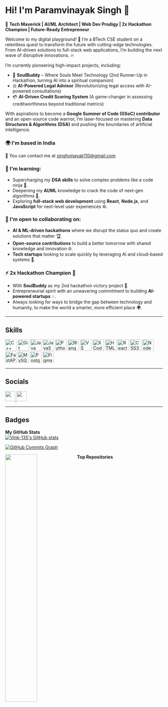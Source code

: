# Hi! I'm Paramvinayak Singh 👾


🚀 **Tech Maverick | AI/ML Architect | Web Dev Prodigy | 2x Hackathon Champion | Future-Ready Entrepreneur**





Welcome to my digital playground! 👾 I’m a BTech CSE student on a relentless quest to transform the future with cutting-edge technologies. From AI-driven solutions to full-stack web applications, I’m building the next wave of disruptive innovations. 🔥

I’m currently pioneering high-impact projects, including:
- 🌟 **SoulBuddy** – Where Souls Meet Technology (2nd Runner-Up in Hackathon, turning AI into a spiritual companion)
- ⚖️ **AI-Powered Legal Advisor** (Revolutionizing legal access with AI-powered consultations)
- 💳 **AI-Driven Credit Scoring System** (A game-changer in assessing creditworthiness beyond traditional metrics)

With aspirations to become a **Google Summer of Code (GSoC) contributor** and an open-source code warrior, I’m laser-focused on mastering **Data Structures & Algorithms (DSA)** and pushing the boundaries of artificial intelligence.

### 🌍 I'm based in India

📧 You can contact me at [singhvinayak110@gmail.com](mailto:singhvinayak110@gmail.com)

### 🧠 I'm learning:
- Supercharging my **DSA skills** to solve complex problems like a code ninja 🥷.
- Deepening my **AI/ML** knowledge to crack the code of next-gen algorithms 🧬.
- Exploring **full-stack web development** using **React**, **Node.js**, and **JavaScript** for next-level user experiences ⚙️.

### 🤝 I'm open to collaborating on:
- **AI & ML-driven hackathons** where we disrupt the status quo and create solutions that matter 🏆.
- **Open-source contributions** to build a better tomorrow with shared knowledge and innovation 🌐.
- **Tech startups** looking to scale quickly by leveraging AI and cloud-based systems 🚀.

### ⚡ **2x Hackathon Champion** 🏅
- With **SoulBuddy** as my 2nd hackathon victory project 🌟.
- Entrepreneurial spirit with an unwavering commitment to building **AI-powered startups** 💡.
- Always looking for ways to bridge the gap between technology and humanity, to make the world a smarter, more efficient place 🌍.

---

## Skills
<p align="left">
<a href="https://docs.microsoft.com/en-us/cpp/?view=msvc-170" target="_blank" rel="noreferrer"><img src="https://raw.githubusercontent.com/danielcranney/readme-generator/main/public/icons/skills/cplusplus-colored.svg" width="36" height="36" alt="C++" /></a>
<a href="https://git-scm.com/" target="_blank" rel="noreferrer"><img src="https://raw.githubusercontent.com/danielcranney/readme-generator/main/public/icons/skills/git-colored.svg" width="36" height="36" alt="Git" /></a>
<a href="https://www.oracle.com/java/" target="_blank" rel="noreferrer"><img src="https://raw.githubusercontent.com/danielcranney/readme-generator/main/public/icons/skills/java-colored.svg" width="36" height="36" alt="Java" /></a>
<a href="https://developer.mozilla.org/en-US/docs/Web/JavaScript" target="_blank" rel="noreferrer"><img src="https://raw.githubusercontent.com/danielcranney/readme-generator/main/public/icons/skills/javascript-colored.svg" width="36" height="36" alt="JavaScript" /></a>
<a href="https://www.python.org/" target="_blank" rel="noreferrer"><img src="https://raw.githubusercontent.com/danielcranney/readme-generator/main/public/icons/skills/python-colored.svg" width="36" height="36" alt="Python" /></a>
<a href="https://www.r-project.org/" target="_blank" rel="noreferrer"><img src="https://raw.githubusercontent.com/danielcranney/readme-generator/main/public/icons/skills/rlang-colored.svg" width="36" height="36" alt="Rlang" /></a>
<a href="https://code.visualstudio.com/" target="_blank" rel="noreferrer"><img src="https://raw.githubusercontent.com/danielcranney/readme-generator/main/public/icons/skills/visualstudiocode.svg" width="36" height="36" alt="VS Code" /></a>
<a href="https://www.xcode.com" target="_blank" rel="noreferrer"><img src="https://raw.githubusercontent.com/danielcranney/readme-generator/main/public/icons/skills/xcode.svg" width="36" height="36" alt="XCode" /></a>
<a href="https://developer.mozilla.org/en-US/docs/Glossary/HTML5" target="_blank" rel="noreferrer"><img src="https://raw.githubusercontent.com/danielcranney/readme-generator/main/public/icons/skills/html5-colored.svg" width="36" height="36" alt="HTML5" /></a>
<a href="https://reactjs.org/" target="_blank" rel="noreferrer"><img src="https://raw.githubusercontent.com/danielcranney/readme-generator/main/public/icons/skills/react-colored.svg" width="36" height="36" alt="React" /></a>
<a href="https://www.w3.org/TR/CSS/#css" target="_blank" rel="noreferrer"><img src="https://raw.githubusercontent.com/danielcranney/readme-generator/main/public/icons/skills/css3-colored.svg" width="36" height="36" alt="CSS3" /></a>
<a href="https://nodejs.org/en/" target="_blank" rel="noreferrer"><img src="https://raw.githubusercontent.com/danielcranney/readme-generator/main/public/icons/skills/nodejs-colored.svg" width="36" height="36" alt="NodeJS" /></a>
<a href="https://fastapi.tiangolo.com/" target="_blank" rel="noreferrer"><img src="https://raw.githubusercontent.com/danielcranney/readme-generator/main/public/icons/skills/fastapi-colored.svg" width="36" height="36" alt="FastAPI" /></a>
<a href="https://www.mysql.com/" target="_blank" rel="noreferrer"><img src="https://raw.githubusercontent.com/danielcranney/readme-generator/main/public/icons/skills/mysql-colored.svg" width="36" height="36" alt="MySQL" /></a>
<a href="https://www.postgresql.org/" target="_blank" rel="noreferrer"><img src="https://raw.githubusercontent.com/danielcranney/readme-generator/main/public/icons/skills/postgresql-colored.svg" width="36" height="36" alt="PostgreSQL" /></a>
<a href="https://www.figma.com/" target="_blank" rel="noreferrer"><img src="https://raw.githubusercontent.com/danielcranney/readme-generator/main/public/icons/skills/figma-colored.svg" width="36" height="36" alt="Figma" /></a>
</p>

---

## Socials
<p align="left">
    <a href="https://www.github.com/Vink-135" target="_blank" rel="noreferrer">
        <img src="https://upload.wikimedia.org/wikipedia/commons/a/ae/Github-desktop-logo-symbol.svg" width="32" height="32" />
    </a>
    <a href="https://www.linkedin.com/in/vinayak-singh-147047238/" target="_blank" rel="noreferrer">
        <img src="https://raw.githubusercontent.com/danielcranney/readme-generator/main/public/icons/socials/linkedin.svg" width="32" height="32" />
    </a>
</p>

---

## Badges

**My GitHub Stats**  
<a href="http://www.github.com/Vink-135">
    <img src="https://github-readme-stats.vercel.app/api?username=Vink-135&show_icons=true&hide=issues,&count_private=true&title_color=ffffff&text_color=ffffff&icon_color=a855f7&bg_color=1c1917&hide_border=true&show_icons=true" alt="Vink-135's GitHub stats" />
</a>

<a href="http://www.github.com/Vink-135">
    <img src="https://github-readme-activity-graph.cyclic.app/graph?username=Vink-135&bg_color=1c1917&color=ffffff&line=a855f7&point=ffffff&area_color=1c1917&area=true&hide_border=true&custom_title=GitHub%20Commits%20Graph" alt="GitHub Commits Graph" />
</a>

**Top Repositories**
<a href="https://github.com/Vink-135/machine_learning" align="left">
    <img align="left" width="45%" src="https://github-readme-stats.vercel.app/api/pin/?username=Vink-135&repo=machine_learning&title_color=ffffff&text_color=ffffff&icon_color=a855f7&bg_color=1c1917&hide_border=true&locale=en" />
</a>
